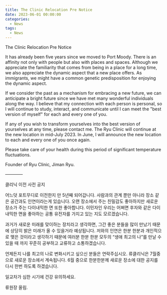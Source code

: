 ```yaml
---
title: The Clinic Relocation Pre Notice
date: 2023-06-01 00:00:00
categories:
  - News
tags:
  - News
---
```


The Clinic Relocation Pre Notice 

It has already been five years since we moved to Port Moody. There is an affinity not only with people but also with places and spaces. Although we appreciate the familiarity that comes from being in a place for a long time, we also appreciate the dynamic aspect that a new place offers. As immigrants, we might have a common genetic predisposition for enjoying the dynamic aspect.

If we consider the past as a mechanism for embracing a new future, we can anticipate a bright future since we have met many wonderful individuals along the way. I believe that my connection with each person is personal, so I will continue to study, interact, and communicate until I can meet the "best version of myself" for each and every one of you.

If any of you wish to transform yourselves into the best version of yourselves at any time, please contact me. The Ryu Clinic will continue at the new location in mid-July 2023. In June, I will announce the new location to each and every one of you once again.

Please take care of your health during this period of significant temperature fluctuations.

Founder of Ryu Clinic, Jiman Ryu.

————

클리닉 이전 사전 공지

어느덧 포트무디로 이전한지 만 5년째 되어갑니다. 사람과의 관계 뿐만 아니라 장소 같은 공간과도 인연이라는게 있습니다. 오랜 장소에서 주는 친밀감도 좋아하지만 새로운 장소가 주는 다이내믹한 면 또한 좋아합니다. 이민자인 우리는 어쩌면 후자와 같은 다이내믹한 면을 좋아하는 공통 유전자를 가지고 있는 지도 모르겠습니다.

과거가 새로운 미래를 맞이하는 장치라고 생각하면, 그간 좋은 분들을 많이 만났기 때문에 상당히 밝은 미래가 올 수 있을거라 예상됩니다. 저와의 인연은 한분 한분과 개인적으로 맺은 것이라고 생각하기 때문에 여러분 한분 한분 모두의 “생애 최고의 나”를 만날 수 있을 때 까지 꾸준히 공부하고 교류하고 소통하겠습니다. 

언제든지 나를 최고의 나로 변화시키고 싶으신 분들은 연락주십시오. 류클리닉은 7월중으로 새로운 장소에서 계속됩니다. 6월 중으로 한분한분께 새로운 장소에 대한 공지를 다시 한번 하도록 하겠습니다. 

일교차가 심한 시기에 건강 유의하세요. 

류원장 올림.

